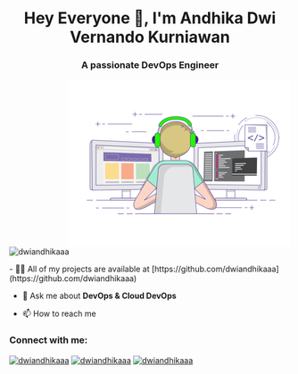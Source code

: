 <h1 align="center">Hey Everyone 👋, I'm Andhika Dwi Vernando Kurniawan</h1>
<h3 align="center">A passionate DevOps Engineer</h3>
<img align="right" alt="Coding" width="400" src="https://raw.githubusercontent.com/devSouvik/devSouvik/master/gif3.gif">
<p align="left"> <img src="https://komarev.com/ghpvc/?username=dwiandhikaaa&label=Profile%20views&color=0e75b6&style=flat" alt="dwiandhikaaa" /> </p>
- 👨‍💻 All of my projects are available at [https://github.com/dwiandhikaaa](https://github.com/dwiandhikaaa)

- 💬 Ask me about **DevOps & Cloud DevOps**

- 📫 How to reach me 


<h3 align="left">Connect with me:</h3>
<p align="left">
<a href="https://linkedin.com/in/dwiandhikaaa" target="blank"><img align="center" src="https://raw.githubusercontent.com/rahuldkjain/github-profile-readme-generator/master/src/images/icons/Social/linked-in-alt.svg" alt="dwiandhikaaa" height="30" width="40" /></a>
<a href="https://instagram.com/devopsshack" target="blank"><img align="center" src="https://raw.githubusercontent.com/rahuldkjain/github-profile-readme-generator/master/src/images/icons/Social/instagram.svg" alt="dwiandhikaaa" height="30" width="40" /></a>
<a href="https://www.youtube.com/channel/UC1XLb_DoX2eNWGKjkh2epwA" target="blank"><img align="center" src="https://raw.githubusercontent.com/rahuldkjain/github-profile-readme-generator/master/src/images/icons/Social/youtube.svg" alt="dwiandhikaaa" height="30" width="40" /></a>
  
</p>
